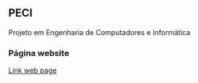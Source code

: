 ## PECI
Projeto em Engenharia de Computadores e Informática
### Página website
[Link web page](http://www.meshotron.cf/website/)
